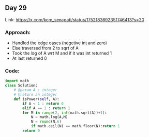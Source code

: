 ## Day 29

Link: https://x.com/kom_senapati/status/1752183692351746413?s=20

### Approach:

- Handled the edge cases (negetive int and zero)
- Else traversed from 2 to sqrt of A
- Took the log of A wrt M and if it was int returned 1
- At last returned 0

### Code:

```py
import math
class Solution:
	# @param A : integer
	# @return an integer
	def isPower(self, A):
        if A < 1 : return 0
        elif A == 1 : return 1
        for M in range(2, int(math.sqrt(A))+1):
            N = math.log(A,M)
            N = round(N,6)
            if math.ceil(N) == math.floor(N):return 1
        return 0
```
